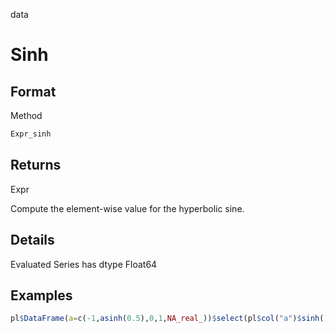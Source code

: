 data

# Sinh

## Format

Method

```r
Expr_sinh
```

## Returns

Expr

Compute the element-wise value for the hyperbolic sine.

## Details

Evaluated Series has dtype Float64

## Examples

```r
pl$DataFrame(a=c(-1,asinh(0.5),0,1,NA_real_))$select(pl$col("a")$sinh())
```